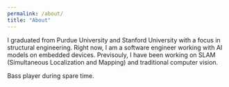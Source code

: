 ```yaml
---
permalink: /about/
title: "About"
---
```


I graduated from Purdue University and Stanford University with a focus in structural engineering. Right now, I am a software engineer working with AI models on embedded devices. Previsouly, I have been working on SLAM (Simultaneous Localization and Mapping) and traditional computer vision.

Bass player during spare time.